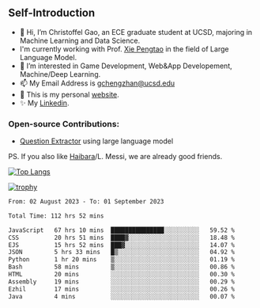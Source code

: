 ## Self-Introduction
- 👋 Hi, I’m Christoffel Gao, an ECE graduate student at UCSD, majoring in Machine Learning and Data Science.
- I'm currently working with Prof. [Xie Pengtao](https://pengtaoxie.github.io/) in the field of Large Language Model.
- 👀 I’m interested in Game Development, Web&App Developement, Machine/Deep Learning.
- 📫 My Email Address is gchengzhan@ucsd.edu
- 🌱 This is my personal [website](https://gaochengzhan.github.io/).
- ✨ My [Linkedin](https://www.linkedin.com/in/chengzhan-christoffel-gao/).

### Open-source Contributions:
- [Question Extractor](https://github.com/nestordemeure/question_extractor) using large language model

PS. If you also like [Haibara](https://www.detectiveconanworld.com/wiki/Ai_Haibara)/L. Messi, we are already good friends.

[![Top Langs](https://github-readme-stats.vercel.app/api/top-langs/?username=gaochengzhan&layout=compact&exclude_repo=CNN-based-Image-Recognition-for-AsianGiant-Hornets,Machine-Learning-and-Data-Computing-Tongji,NLP-on-Blogs-during-COVID-19-Pandemic,CSE258-Web-Mining-and-Recommder-System,Stock-Prediction-using-LSTM-Model)](https://github.com/anuraghazra/github-readme-stats)

[![trophy](https://github-profile-trophy.vercel.app/?username=gaochengzhan&theme=flat&row=1&margin-w=12)](https://github.com/ryo-ma/github-profile-trophy)

<!--START_SECTION:waka-->

```txt
From: 02 August 2023 - To: 01 September 2023

Total Time: 112 hrs 52 mins

JavaScript   67 hrs 10 mins  ███████████████░░░░░░░░░░   59.52 %
CSS          20 hrs 51 mins  ████▓░░░░░░░░░░░░░░░░░░░░   18.48 %
EJS          15 hrs 52 mins  ███▓░░░░░░░░░░░░░░░░░░░░░   14.07 %
JSON         5 hrs 33 mins   █▒░░░░░░░░░░░░░░░░░░░░░░░   04.92 %
Python       1 hr 20 mins    ▒░░░░░░░░░░░░░░░░░░░░░░░░   01.19 %
Bash         58 mins         ▒░░░░░░░░░░░░░░░░░░░░░░░░   00.86 %
HTML         20 mins         ░░░░░░░░░░░░░░░░░░░░░░░░░   00.30 %
Assembly     19 mins         ░░░░░░░░░░░░░░░░░░░░░░░░░   00.29 %
Ezhil        17 mins         ░░░░░░░░░░░░░░░░░░░░░░░░░   00.26 %
Java         4 mins          ░░░░░░░░░░░░░░░░░░░░░░░░░   00.07 %
```

<!--END_SECTION:waka-->

<!---
gaochengzhan/gaochengzhan is a ✨ special ✨ repository because its `README.md` (this file) appears on your GitHub profile.
You can click the Preview link to take a look at your changes.
--->
